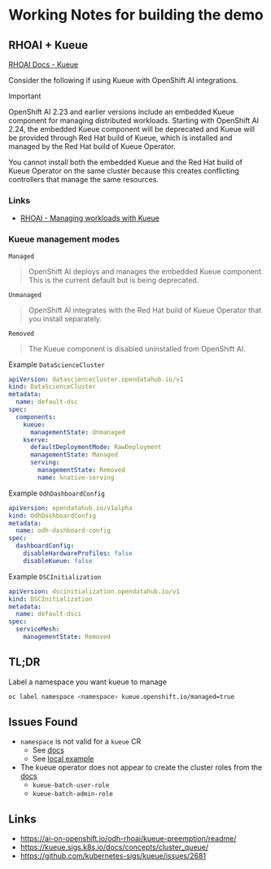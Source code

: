 # Working Notes for building the demo

## RHOAI + Kueue

[RHOAI Docs - Kueue](https://docs.redhat.com/en/documentation/red_hat_openshift_ai_self-managed/2.23/html/managing_openshift_ai/managing-workloads-with-kueue_kueue)

Consider the following if using Kueue with OpenShift AI integrations.

> [!IMPORTANT]
> OpenShift AI 2.23 and earlier versions include an embedded Kueue component for managing distributed workloads. Starting with OpenShift AI 2.24, the embedded Kueue component will be deprecated and Kueue will be provided through Red Hat build of Kueue, which is installed and managed by the Red Hat build of Kueue Operator.
>
>You cannot install both the embedded Kueue and the Red Hat build of Kueue Operator on the same cluster because this creates conflicting controllers that manage the same resources.

### Links

- [RHOAI - Managing workloads with Kueue](https://docs.redhat.com/en/documentation/red_hat_openshift_ai_self-managed/2.24/html/managing_openshift_ai/managing-workloads-with-kueue)

### Kueue management modes

`Managed`
> OpenShift AI deploys and manages the embedded Kueue component. This is the current default but is being deprecated.

`Unmanaged`
> OpenShift AI integrates with the Red Hat build of Kueue Operator that you install separately.

`Removed`
> The Kueue component is disabled uninstalled from OpenShift AI.

Example `DataScienceCluster`

```yaml
apiVersion: datasciencecluster.opendatahub.io/v1
kind: DataScienceCluster
metadata:
  name: default-dsc
spec:
  components:
    kueue:
      managementState: Unmanaged
    kserve:
      defaultDeploymentMode: RawDeployment
      managementState: Managed
      serving:
        managementState: Removed
        name: knative-serving
```

Example `OdhDashboardConfig`

```yaml
apiVersion: opendatahub.io/v1alpha
kind: OdhDashboardConfig
metadata:
  name: odh-dashboard-config
spec:
  dashboardConfig:
    disableHardwareProfiles: false
    disableKueue: false
```

Example `DSCInitialization`

```yaml
apiVersion: dscinitialization.opendatahub.io/v1
kind: DSCInitialization
metadata:
  name: default-dsci
spec:
  serviceMesh:
    managementState: Removed

```

## TL;DR

Label a namespace you want kueue to manage

```sh
oc label namespace <namespace> kueue.openshift.io/managed=true
```

## Issues Found

- `namespace` is not valid for a `kueue` CR
  - See [docs](https://docs.redhat.com/en/documentation/openshift_container_platform/4.19/html/ai_workloads/red-hat-build-of-kueue#create-kueue-cr_install-disconnected)
  - See [local example](../gitops/operators/kueue-operator/instance/base/kueue.yaml)
- The kueue operator does not appear to create the cluster roles from the [docs](https://docs.redhat.com/en/documentation/openshift_container_platform/4.19/html/ai_workloads/red-hat-build-of-kueue#authentication-clusterroles)
  - `kueue-batch-user-role`
  - `kueue-batch-admin-role`

## Links

- https://ai-on-openshift.io/odh-rhoai/kueue-preemption/readme/
- https://kueue.sigs.k8s.io/docs/concepts/cluster_queue/
- https://github.com/kubernetes-sigs/kueue/issues/2681
